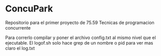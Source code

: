 # ConcuPark
Repositorio para el primer proyecto de 75.59 Tecnicas de programacion concurrente

Para correrlo compilar y poner el archivo config.txt al mismo nivel que el ejecutable. El logof.sh solo hace grep de un nombre o pid para ver mas claro el log.txt
